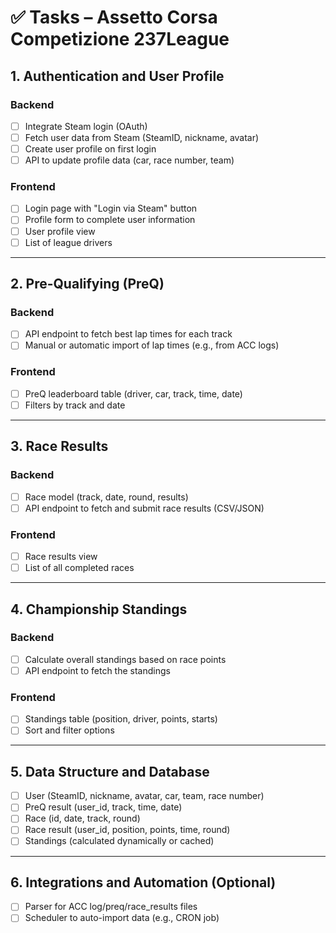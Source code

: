 # ✅ Tasks – Assetto Corsa Competizione 237League 

## 1. Authentication and User Profile

### Backend
- [ ] Integrate Steam login (OAuth)
- [ ] Fetch user data from Steam (SteamID, nickname, avatar)
- [ ] Create user profile on first login
- [ ] API to update profile data (car, race number, team)

### Frontend
- [ ] Login page with "Login via Steam" button
- [ ] Profile form to complete user information
- [ ] User profile view
- [ ] List of league drivers

---

## 2. Pre-Qualifying (PreQ)

### Backend
- [ ] API endpoint to fetch best lap times for each track
- [ ] Manual or automatic import of lap times (e.g., from ACC logs)

### Frontend
- [ ] PreQ leaderboard table (driver, car, track, time, date)
- [ ] Filters by track and date

---

## 3. Race Results

### Backend
- [ ] Race model (track, date, round, results)
- [ ] API endpoint to fetch and submit race results (CSV/JSON)

### Frontend
- [ ] Race results view
- [ ] List of all completed races

---

## 4. Championship Standings

### Backend
- [ ] Calculate overall standings based on race points
- [ ] API endpoint to fetch the standings

### Frontend
- [ ] Standings table (position, driver, points, starts)
- [ ] Sort and filter options

---

## 5. Data Structure and Database

- [ ] User (SteamID, nickname, avatar, car, team, race number)
- [ ] PreQ result (user_id, track, time, date)
- [ ] Race (id, date, track, round)
- [ ] Race result (user_id, position, points, time, round)
- [ ] Standings (calculated dynamically or cached)

---

## 6. Integrations and Automation (Optional)

- [ ] Parser for ACC log/preq/race_results files
- [ ] Scheduler to auto-import data (e.g., CRON job)

